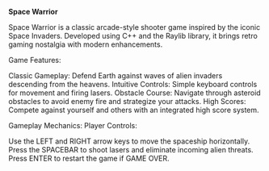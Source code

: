 **Space Warrior**

Space Warrior is a classic arcade-style shooter game inspired by the iconic Space Invaders. Developed using C++ and the Raylib library, it brings retro gaming nostalgia with modern enhancements.

Game Features:

Classic Gameplay: Defend Earth against waves of alien invaders descending from the heavens.
Intuitive Controls: Simple keyboard controls for movement and firing lasers.
Obstacle Course: Navigate through asteroid obstacles to avoid enemy fire and strategize your attacks.
High Scores: Compete against yourself and others with an integrated high score system.

Gameplay Mechanics:
Player Controls:

Use the LEFT and RIGHT arrow keys to move the spaceship horizontally.
Press the SPACEBAR to shoot lasers and eliminate incoming alien threats.
Press ENTER to restart the game if GAME OVER.
